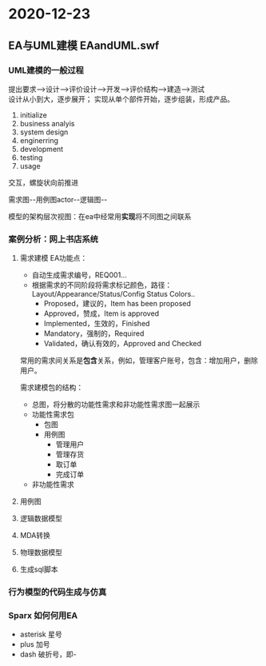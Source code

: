 # 2020-12-23

## EA与UML建模 EAandUML.swf

### UML建模的一般过程

提出要求-->设计-->评价设计-->开发-->评价结构-->建造-->测试  
设计从小到大，逐步展开； 实现从单个部件开始，逐步组装，形成产品。  

1. initialize
2. business analyis
3. system design
4. enginerring
5. development
6. testing
7. usage

交互，螺旋状向前推进  

需求图--用例图actor--逻辑图--

模型的架构层次视图：在ea中经常用**实现**将不同图之间联系  

### 案例分析：网上书店系统

1. 需求建模
    EA功能点：  
    * 自动生成需求编号，REQ001...
    * 根据需求的不同阶段将需求标记颜色，路径：Layout/Appearance/Status/Config Status Colors..
      + Proposed，建议的，Item has been proposed
      + Approved，赞成，Item is approved
      + Implemented，生效的，Finished
      + Mandatory，强制的，Required
      + Validated，确认有效的，Approved and Checked

    常用的需求间关系是**包含**关系，例如，管理客户账号，包含：增加用户，删除用户。  

    需求建模包的结构：
    * 总图，将分散的功能性需求和非功能性需求图一起展示
    * 功能性需求包
      + 包图
      + 用例图
        - 管理用户
        - 管理存货
        - 取订单
        - 完成订单
    * 非功能性需求

2. 用例图
3. 逻辑数据模型
4. MDA转换
5. 物理数据模型
6. 生成sql脚本

### 行为模型的代码生成与仿真

### Sparx 如何何用EA

* asterisk 星号
* plus 加号
* dash 破折号，即-
